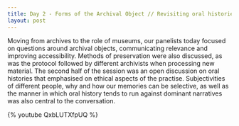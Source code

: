 ```yaml
---
title: Day 2 - Forms of the Archival Object // Revisiting oral histories
layout: post
---
```


Moving from archives to the role of museums, our panelists today focused on questions around archival objects, communicating relevance and improving accessibility. Methods of preservation were also discussed, as was the protocol followed by different archivists when processing new material. The second half of the session was an open discussion on oral histories that emphasised on ethical aspects of the practise. Subjectivities of different people, why and how our memories can be selective, as well as the manner in which oral history tends to run against dominant narratives was also central to the conversation.

{% youtube QxbLUTXfpUQ %}

